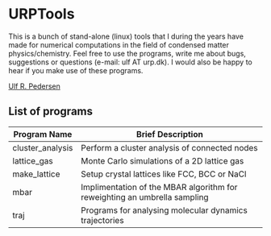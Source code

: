 # URPTools

This is a bunch of stand-alone (linux) tools that I during the years have made for numerical computations in the field of condensed matter physics/chemistry. Feel free to use the programs, write me about bugs, suggestions or questions (e-mail: ulf AT urp.dk). I would also be happy to hear if you make use of these programs.

[Ulf R. Pedersen](http://urp.dk)

## List of programs

| Program Name      | Brief Description                                                            |
|-------------------|------------------------------------------------------------------------------|
| cluster_analysis  | Perform a cluster analysis of connected nodes                                |
| lattice_gas       | Monte Carlo simulations of a 2D lattice gas                                  |
| make_lattice      | Setup crystal lattices like FCC, BCC or NaCl                                 |
| mbar              | Implimentation of the MBAR algorithm for reweighting an umbrella sampling    |
| traj              | Programs for analysing molecular dynamics trajectories                       |
